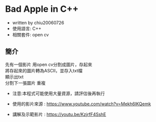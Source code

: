 # Bad Apple in C++
* written by chiu20060726
* 使用語言: C++
* 相關套件: open cv
## 簡介
 先有一個影片
 用open cv分割成圖片，存起來  
 將存起來的圖片轉為ASCII，並存入txt檔  
 顯示出txt  
分割下一張圖片
重複
* 注意:本程式可能使用大量資源，請評估後再執行
* 使用的影片來源 : https://www.youtube.com/watch?v=Mekh6lKQemk


* 講解及示範影片 : https://youtu.be/KzjrfF4SshE
